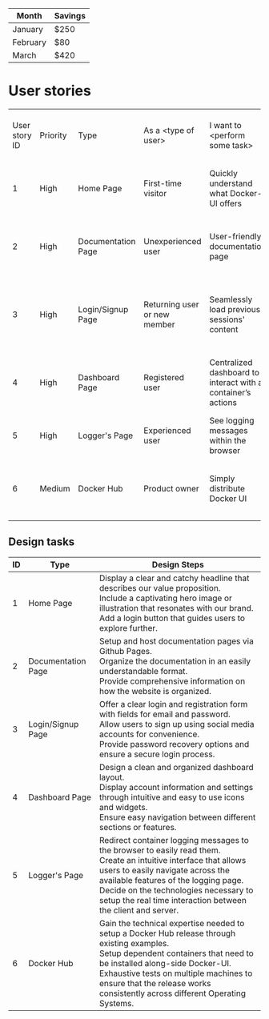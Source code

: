 | Month    | Savings |
| -------- | ------- |
| January  | $250    |
| February | $80     |
| March    | $420    |

# User stories
<table>
    <tr>
        <td>User story ID</td>
        <td>Priority</td>
        <td>Type</td>
        <td>As a &lt;type of user&gt;</td>
        <td>I want to &lt;perform some task&gt;</td>
        <td>So that I can &lt;achieve some goal&gt;</td>
        <td>Final story</td>
    </tr>
    <tr>
        <td>1</td>
        <td>High</td>
        <td>Home Page</td>
        <td>First-time visitor</td>
        <td>Quickly understand what Docker-UI offers</td>
        <td>Decide if the application is relevant to me.</td>
        <td>Yes</td>
    </tr>
    <tr>
        <td>2</td>
        <td>High</td>
        <td>Documentation Page</td>
        <td>Unexperienced user</td>
        <td>User-friendly documentation page</td>
        <td>Easily learn what features the website offers.</td>
        <td>Yes</td>
    </tr>
    <tr>
        <td>3</td>
        <td>High</td>
        <td>Login/Signup Page</td>
        <td>Returning user or new member</td>
        <td>Seamlessly load previous sessions&#39; content</td>
        <td>Be satisfied and make decisions based on previous data.</td>
        <td>Yes</td>
    </tr>
    <tr>
        <td>4</td>
        <td>High</td>
        <td>Dashboard Page</td>
        <td>Registered user</td>
        <td>Centralized dashboard to interact with a container’s actions</td>
        <td>Manage created containers during their execution.</td>
        <td>Yes</td>
    </tr>
    <tr>
        <td>5</td>
        <td>High</td>
        <td>Logger&#39;s Page</td>
        <td>Experienced user</td>
        <td>See logging messages within the browser</td>
        <td>Easily debug running containers.</td>
        <td>Yes</td>
    </tr>
    <tr>
        <td>6</td>
        <td>Medium</td>
        <td>Docker Hub</td>
        <td>Product owner</td>
        <td>Simply distribute Docker UI</td>
        <td>Dispense the application quickly to interested users.</td>
        <td>Yes</td>
    </tr>
</table>

## Design tasks
| ID | Type               | Design Steps                                                                                                                                                                                                                                                                                                             |
|----|--------------------|--------------------------------------------------------------------------------------------------------------------------------------------------------------------------------------------------------------------------------------------------------------------------------------------------------------------------|
| 1  | Home Page          | Display a clear and catchy headline that describes our value proposition.<br />  Include a captivating hero image or illustration that resonates with our brand.<br />  Add a login button that guides users to explore further.<br />                                                                                   |
| 2  | Documentation Page | Setup and host documentation pages via Github Pages.<br />  Organize the documentation in an easily understandable format.<br />  Provide comprehensive information on how the website is organized.<br />                                                                                                               |
| 3  | Login/Signup Page  | Offer a clear login and registration form with fields for email and password.<br />  Allow users to sign up using social media accounts for convenience.<br />  Provide password recovery options and ensure a secure login process.<br />                                                                               |
| 4  | Dashboard Page     | Design a clean and organized dashboard layout.<br />  Display account information and settings through intuitive and easy to use icons and widgets.<br />  Ensure easy navigation between different sections or features.<br />                                                                                          |
| 5  | Logger's Page      | Redirect container logging messages to the browser to easily read them.<br />  Create an intuitive interface that allows users to easily navigate across the available features of the logging page.<br />  Decide on the technologies necessary to setup the real time interaction between the client and server.<br /> |
| 6  | Docker Hub         | Gain the technical expertise needed to setup a Docker Hub release through existing examples.<br />  Setup dependent containers that need to be installed along-side Docker-UI.<br />  Exhaustive tests on multiple machines to ensure that the release works consistently across different Operating Systems.<br />      |
